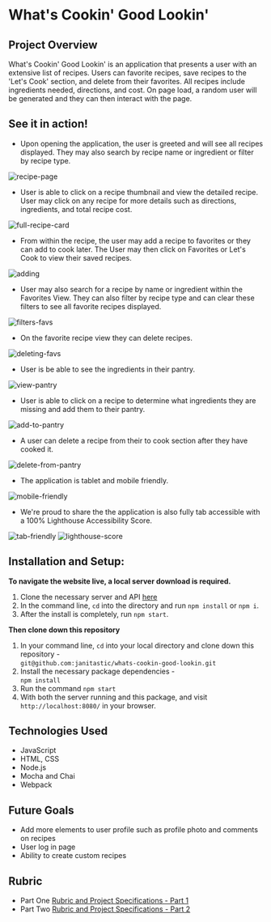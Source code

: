 # What's Cookin' Good Lookin'

## Project Overview

What's Cookin' Good Lookin' is an application that presents a user with an extensive list of recipes. Users can favorite recipes, save recipes to the 'Let's Cook' section, and delete from their favorites. All recipes include ingredients needed, directions, and cost. On page load, a random user will be generated and they can then interact with the page.

## See it in action!
- Upon opening the application, the user is greeted and will see all recipes displayed. They may also search by recipe name or ingredient or filter by recipe type.

![recipe-page](https://github.com/janitastic/whats-cookin-good-lookin/blob/main/github/Recipe-Page.gif)

- User is able to click on a recipe thumbnail and view the detailed recipe. User may click on any recipe for more details such as directions, ingredients, and total   recipe cost.

![full-recipe-card](https://github.com/janitastic/whats-cookin-good-lookin/blob/main/github/Full-Recipe-Card.gif)

- From within the recipe, the user may add a recipe to favorites or they can add to cook later. The User may then click on Favorites or Let's Cook to view their saved recipes.

![adding](https://github.com/janitastic/whats-cookin-good-lookin/blob/main/github/Adding-to-Favorites-and-to-Cook.gif)

- User may also search for a recipe by name or ingredient within the Favorites View. They can also filter by recipe type and can clear these filters to see all favorite recipes displayed. 

![filters-favs](https://github.com/janitastic/whats-cookin-good-lookin/blob/main/github/Filtering-Favorites.gif)

- On the favorite recipe view they can delete recipes. 

![deleting-favs](https://github.com/janitastic/whats-cookin-good-lookin/blob/main/github/Deleting-Favorites.gif)

- User is be able to see the ingredients in their pantry.

![view-pantry](https://github.com/janitastic/whats-cookin-good-lookin/blob/main/github/View-Pantry.gif)

- User is able to click on a recipe to determine what ingredients they are missing and add them to their pantry.

![add-to-pantry](https://github.com/janitastic/whats-cookin-good-lookin/blob/main/github/Add-To-Pantry.gif)

- A user can delete a recipe from their to cook section after they have cooked it.

![delete-from-pantry](https://github.com/janitastic/whats-cookin-good-lookin/blob/main/github/Remove-From-Pantry.gif)

- The application is tablet and mobile friendly.

![mobile-friendly](https://github.com/janitastic/whats-cookin-good-lookin/blob/main/github/Mobile-Friendly.gif)

- We're proud to share the the application is also fully tab accessible with a 100% Lighthouse Accessibility Score.

![tab-friendly](https://github.com/janitastic/whats-cookin-good-lookin/blob/main/github/Tab-Friendly.gif)
![lighthouse-score](https://github.com/janitastic/whats-cookin-good-lookin/blob/main/github/Lighthouse-Score.gif)


## Installation and Setup:
**To navigate the website live, a local server download is required.**
  1. Clone the necessary server and API [here](https://github.com/turingschool-examples/whats-cookin-api)
  2. In the command line, `cd` into the directory and run `npm install` or `npm i`.
  3. After the install is completely, run `npm start`.

**Then clone down this repository**
  1. In your command line, `cd` into your local directory and clone down this repository -<br>
      `git@github.com:janitastic/whats-cookin-good-lookin.git`
  2. Install the necessary package dependencies - <br>
      `npm install`
  3. Run the command `npm start` 
  4. With both the server running and this package, and visit `http://localhost:8080/` in your browser.

## Technologies Used
  - JavaScript
  - HTML, CSS
  - Node.js
  - Mocha and Chai
  - Webpack

## Future Goals
  - Add more elements to user profile such as profile photo and comments on recipes
  - User log in page
  - Ability to create custom recipes

## Rubric
  - Part One [Rubric and Project Specifications - Part 1](https://frontend.turing.edu/projects/whats-cookin-part-one.html)
  - Part Two [Rubric and Project Specifications - Part 2](https://frontend.turing.edu/projects/whats-cookin-part-two.html) 


